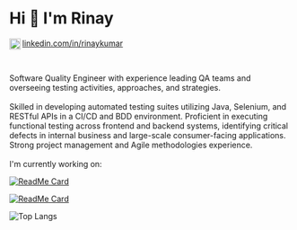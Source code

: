 # Hi 👋 I'm Rinay

<img align="left" alt="Rinay's LinkdeIn" width="20px" src="https://github.com/rdimascio/icons/blob/master/icons/linkedin.svg" /> <a href="https://www.linkedin.com/in/rinay-kumar/">
  linkedin.com/in/rinaykumar
</a>
 
<br/>

Software Quality Engineer with experience leading QA teams and overseeing testing activities, approaches, and strategies. 
<br/>
<br/>
Skilled in developing automated testing suites utilizing Java, Selenium, and RESTful APIs in a CI/CD and BDD environment. Proficient in executing functional testing across frontend and backend systems, identifying critical defects in internal business and large-scale consumer-facing applications. Strong project management and Agile methodologies experience.
<br/>
<br/>
I'm currently working on:

[![ReadMe Card](https://github-readme-stats.vercel.app/api/pin/?username=rinaykumar&repo=Machine-Learning-Cell-Type-Discovery)](https://github.com/rinaykumar/Machine-Learning-Cell-Type-Discovery)
<br/>

[![ReadMe Card](https://github-readme-stats.vercel.app/api/pin/?username=rinaykumar&repo=2chainz-or-bot)](https://github.com/rinaykumar/2chainz-or-bot)
<br/>

![Top Langs](https://github-readme-stats.vercel.app/api/top-langs/?username=rinaykumar&layout=compact&langs_count=10)
